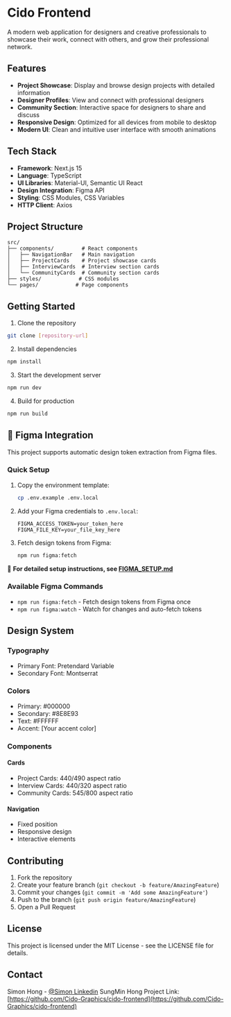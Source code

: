 # Cido Frontend

A modern web application for designers and creative professionals to showcase their work, connect with others, and grow their professional network.

## Features

- **Project Showcase**: Display and browse design projects with detailed information
- **Designer Profiles**: View and connect with professional designers
- **Community Section**: Interactive space for designers to share and discuss
- **Responsive Design**: Optimized for all devices from mobile to desktop
- **Modern UI**: Clean and intuitive user interface with smooth animations

## Tech Stack

- **Framework**: Next.js 15
- **Language**: TypeScript
- **UI Libraries**: Material-UI, Semantic UI React
- **Design Integration**: Figma API
- **Styling**: CSS Modules, CSS Variables
- **HTTP Client**: Axios

## Project Structure

```
src/
├── components/         # React components
│   ├── NavigationBar   # Main navigation
│   ├── ProjectCards    # Project showcase cards
│   ├── InterviewCards  # Interview section cards
│   └── CommunityCards  # Community section cards
├── styles/            # CSS modules
└── pages/            # Page components
```

## Getting Started

1. Clone the repository
```bash
git clone [repository-url]
```

2. Install dependencies
```bash
npm install
```

3. Start the development server
```bash
npm run dev
```

4. Build for production
```bash
npm run build
```

## 🎨 Figma Integration

This project supports automatic design token extraction from Figma files.

### Quick Setup

1. Copy the environment template:
   ```bash
   cp .env.example .env.local
   ```

2. Add your Figma credentials to `.env.local`:
   ```env
   FIGMA_ACCESS_TOKEN=your_token_here
   FIGMA_FILE_KEY=your_file_key_here
   ```

3. Fetch design tokens from Figma:
   ```bash
   npm run figma:fetch
   ```

📖 **For detailed setup instructions, see [FIGMA_SETUP.md](./FIGMA_SETUP.md)**

### Available Figma Commands

- `npm run figma:fetch` - Fetch design tokens from Figma once
- `npm run figma:watch` - Watch for changes and auto-fetch tokens

## Design System

### Typography
- Primary Font: Pretendard Variable
- Secondary Font: Montserrat

### Colors
- Primary: #000000
- Secondary: #8E8E93
- Text: #FFFFFF
- Accent: [Your accent color]

### Components

#### Cards
- Project Cards: 440/490 aspect ratio
- Interview Cards: 440/320 aspect ratio
- Community Cards: 545/800 aspect ratio

#### Navigation
- Fixed position
- Responsive design
- Interactive elements

## Contributing

1. Fork the repository
2. Create your feature branch (`git checkout -b feature/AmazingFeature`)
3. Commit your changes (`git commit -m 'Add some AmazingFeature'`)
4. Push to the branch (`git push origin feature/AmazingFeature`)
5. Open a Pull Request

## License

This project is licensed under the MIT License - see the LICENSE file for details.

## Contact

Simon Hong - [@Simon Linkedin](https://www.linkedin.com/in/seongbong-hong-080293121/)
SungMin Hong
Project Link: [https://github.com/Cido-Graphics/cido-frontend](https://github.com/Cido-Graphics/cido-frontend)

